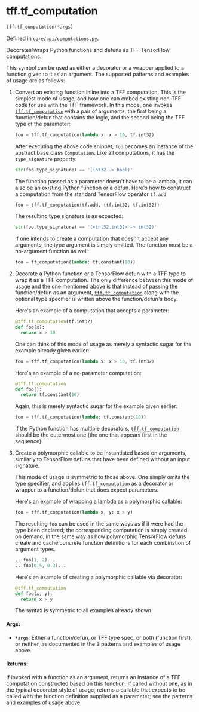 <div itemscope itemtype="http://developers.google.com/ReferenceObject">
<meta itemprop="name" content="tff.tf_computation" />
<meta itemprop="path" content="Stable" />
</div>

# tff.tf_computation

```python
tff.tf_computation(*args)
```

Defined in
[`core/api/computations.py`](http://github.com/tensorflow/federated/tree/master/tensorflow_federated/python/core/api/computations.py).

<!-- Placeholder for "Used in" -->

Decorates/wraps Python functions and defuns as TFF TensorFlow computations.

This symbol can be used as either a decorator or a wrapper applied to a function
given to it as an argument. The supported patterns and examples of usage are as
follows:

1.  Convert an existing function inline into a TFF computation. This is the
    simplest mode of usage, and how one can embed existing non-TFF code for use
    with the TFF framework. In this mode, one invokes
    <a href="../tff/tf_computation.md"><code>tff.tf_computation</code></a> with
    a pair of arguments, the first being a function/defun that contains the
    logic, and the second being the TFF type of the parameter:

    ```python
    foo = tff.tf_computation(lambda x: x > 10, tf.int32)
    ```

    After executing the above code snippet, `foo` becomes an instance of the
    abstract base class `Computation`. Like all computations, it has the
    `type_signature` property:

    ```python
    str(foo.type_signature) == '(int32 -> bool)'
    ```

    The function passed as a parameter doesn't have to be a lambda, it can also
    be an existing Python function or a defun. Here's how to construct a
    computation from the standard TensorFlow operator `tf.add`:

    ```python
    foo = tff.tf_computation(tf.add, (tf.int32, tf.int32))
    ```

    The resulting type signature is as expected:

    ```python
    str(foo.type_signature) == '(<int32,int32> -> int32)'
    ```

    If one intends to create a computation that doesn't accept any arguments,
    the type argument is simply omitted. The function must be a no-argument
    function as well:

    ```python
    foo = tf_computation(lambda: tf.constant(10))
    ```

2.  Decorate a Python function or a TensorFlow defun with a TFF type to wrap it
    as a TFF computation. The only difference between this mode of usage and the
    one mentioned above is that instead of passing the function/defun as an
    argument,
    <a href="../tff/tf_computation.md"><code>tff.tf_computation</code></a> along
    with the optional type specifier is written above the function/defun's body.

    Here's an example of a computation that accepts a parameter:

    ```python
    @tff.tf_computation(tf.int32)
    def foo(x):
      return x > 10
    ```

    One can think of this mode of usage as merely a syntactic sugar for the
    example already given earlier:

    ```python
    foo = tff.tf_computation(lambda x: x > 10, tf.int32)
    ```

    Here's an example of a no-parameter computation:

    ```python
    @tff.tf_computation
    def foo():
      return tf.constant(10)
    ```

    Again, this is merely syntactic sugar for the example given earlier:

    ```python
    foo = tff.tf_computation(lambda: tf.constant(10))
    ```

    If the Python function has multiple decorators,
    <a href="../tff/tf_computation.md"><code>tff.tf_computation</code></a>
    should be the outermost one (the one that appears first in the sequence).

3.  Create a polymorphic callable to be instantiated based on arguments,
    similarly to TensorFlow defuns that have been defined without an input
    signature.

    This mode of usage is symmetric to those above. One simply omits the type
    specifier, and applies
    <a href="../tff/tf_computation.md"><code>tff.tf_computation</code></a> as a
    decorator or wrapper to a function/defun that does expect parameters.

    Here's an example of wrapping a lambda as a polymorphic callable:

    ```python
    foo = tff.tf_computation(lambda x, y: x > y)
    ```

    The resulting `foo` can be used in the same ways as if it were had the type
    been declared; the corresponding computation is simply created on demand, in
    the same way as how polymorphic TensorFlow defuns create and cache concrete
    function definitions for each combination of argument types.

    ```python
    ...foo(1, 2)...
    ...foo(0.5, 0.3)...
    ```

    Here's an example of creating a polymorphic callable via decorator:

    ```python
    @tff.tf_computation
    def foo(x, y):
      return x > y
    ```

    The syntax is symmetric to all examples already shown.

#### Args:

*   <b>`*args`</b>: Either a function/defun, or TFF type spec, or both (function
    first), or neither, as documented in the 3 patterns and examples of usage
    above.

#### Returns:

If invoked with a function as an argument, returns an instance of a TFF
computation constructed based on this function. If called without one, as in the
typical decorator style of usage, returns a callable that expects to be called
with the function definition supplied as a parameter; see the patterns and
examples of usage above.
